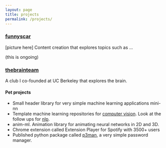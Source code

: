 ```yaml
---
layout: page
title: projects 
permalink: /projects/
---
```


### <a href="https://funnyscar.com">funnyscar</a>
[picture here]
Content creation that explores topics such as ...

(this is ongoing)


### <a href="">thebrainteam</a>

A club I co-founded at UC Berkeley that explores the brain.


<!-- Stuff very few people actually do. -->
<!-- * cofound a company
* discover something novel in science community
* patent on something important
* non profit -->

<!-- Stuff a graduate student could do -->
<!-- * graduate student project
* dissertion on something new -->


#### Pet projects
<!-- Stuff a highschooler can make -->

- Small header library for very simple machine learning applications <a>mini-nn</a>
- Template machine learning repositories for 
	<a href="">computer vision</a>. Look at the follow ups for <a href="">nlp</a>.
- <a>anim-ml</a>. Animation library for animating neural networks in 2D and 3D. 
- Chrome extension called <a>Extension Player for Spotify</a> with 3500+ users
- Published python package called <a href="https://github.com/curtisjhu/p3man">p3man</a>, a very simple password manager.

